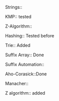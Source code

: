 Strings::

KMP:: tested

Z-Algorithm::

Hashing:: Tested before

Trie:: Added

Suffix Array:: Done

Suffix Automation:: 

Aho-Corasick::Done

Manacher:: 

Z algorithm:: added 
